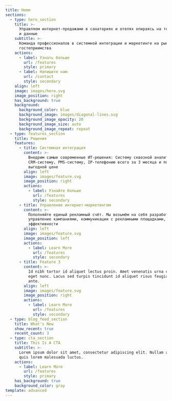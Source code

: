 ```yaml
---
title: Home
sections:
  - type: hero_section
    title: >-
      Управляем интернет-продажами в санаториях и отелях опираясь на технологии
      и данные
    subtitle: >-
      Команда профессионалов в системной интеграции и маркетинге на рынке
      гостеприимства
    actions:
      - label: Узнать больше
        url: /features
        style: primary
      - label: Напишите нам
        url: /contact
        style: secondary
    align: left
    image: images/hero.svg
    image_position: right
    has_background: true
    background:
      background_color: blue
      background_image: images/diagonal-lines.svg
      background_image_opacity: 20
      background_image_size: auto
      background_image_repeat: repeat
  - type: features_section
    title: Решения
    features:
      - title: Системная интеграция
        content: >-
          Внедрим самые современные ИТ-решения: Систему сквозной аналитики,
          CRM-систему, PMS-систему, IP-телефонию всего за 3 месяца и по самой
          выгодной цене
        align: left
        image: images/feature.svg
        image_position: right
        actions:
          - label: Узнайте больше
            url: /features
            style: secondary
      - title: Управление интернет-маркетингом
        content: >-
          Пополняйте единый рекламный счёт. Мы возьмём на себя разработку и
          управление кампаниями, коммуникации с рекламными площадками, оценку
          эффективности
        align: left
        image: images/feature.svg
        image_position: left
        actions:
          - label: Learn More
            url: /features
            style: secondary
      - title: Feature 3
        content: >-
          Id nibh tortor id aliquet lectus proin. Amet venenatis urna cursus
          eget nunc. Lacus sed turpis tincidunt id aliquet risus feugiat in
          ante.
        align: left
        image: images/feature.svg
        image_position: right
        actions:
          - label: Learn More
            url: /features
            style: secondary
  - type: blog_feed_section
    title: What's New
    show_recent: true
    recent_count: 3
  - type: cta_section
    title: This Is A CTA
    subtitle: >-
      Lorem ipsum dolor sit amet, consectetur adipiscing elit. Nullam a metus
      quis lorem malesuada luctus.
    actions:
      - label: Learn More
        url: /features
        style: primary
    has_background: true
    background_color: gray
template: advanced
---
```

